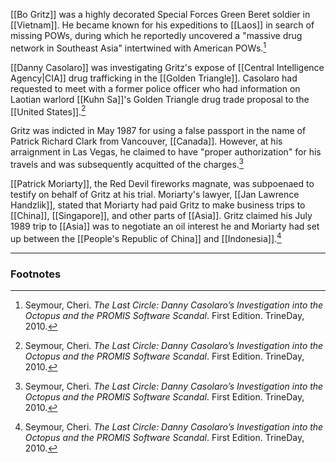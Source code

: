 [[Bo Gritz]] was a highly decorated Special Forces Green Beret soldier in [[Vietnam]]. He became known for his expeditions to [[Laos]] in search of missing POWs, during which he reportedly uncovered a "massive drug network in Southeast Asia" intertwined with American POWs.[^1]

[[Danny Casolaro]] was investigating Gritz's expose of [[Central Intelligence Agency|CIA]] drug trafficking in the [[Golden Triangle]]. Casolaro had requested to meet with a former police officer who had information on Laotian warlord [[Kuhn Sa]]'s Golden Triangle drug trade proposal to the [[United States]].[^1]

Gritz was indicted in May 1987 for using a false passport in the name of Patrick Richard Clark from Vancouver, [[Canada]]. However, at his arraignment in Las Vegas, he claimed to have "proper authorization" for his travels and was subsequently acquitted of the charges.[^1]

[[Patrick Moriarty]], the Red Devil fireworks magnate, was subpoenaed to testify on behalf of Gritz at his trial. Moriarty's lawyer, [[Jan Lawrence Handzlik]], stated that Moriarty had paid Gritz to make business trips to [[China]], [[Singapore]], and other parts of [[Asia]]. Gritz claimed his July 1989 trip to [[Asia]] was to negotiate an oil interest he and Moriarty had set up between the [[People's Republic of China]] and [[Indonesia]].[^1]

---
### Footnotes

[^1]: Seymour, Cheri. *The Last Circle: Danny Casolaro’s Investigation into the Octopus and the PROMIS Software Scandal*. First Edition. TrineDay, 2010.